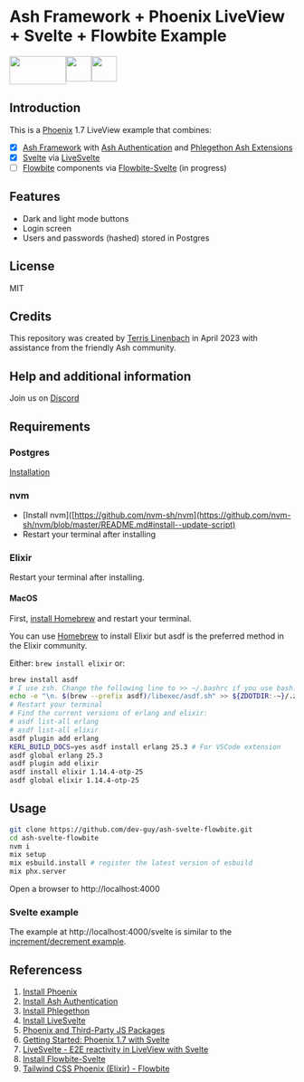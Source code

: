 # Ash Framework + Phoenix LiveView + Svelte + Flowbite Example

<img align="top" src="https://ash-hq.org/images/ash-logo-side.svg" height=50 width=100><nbsp><img  src="https://upload.wikimedia.org/wikipedia/commons/1/1b/Svelte_Logo.svg" height=45 width=45><img src="https://flowbite-svelte.com/images/flowbite-svelte-icon-logo.svg" height=45 width=45>

## Introduction

This is a [Phoenix](https://www.phoenixframework.org/) 1.7 LiveView example that combines:

- [x] [Ash Framework](https://ash-hq.org) with [Ash Authentication](https://github.com/team-alembic/ash_authentication) and [Phlegethon Ash Extensions](https://github.com/frankdugan3/phlegethon) 
- [x] [Svelte](https://svelte.dev) via [LiveSvelte](https://github.com/woutdp/live_svelte)
- [ ] [Flowbite](https://flowbite.com) components via [Flowbite-Svelte](https://flowbite-svelte.com) (in progress)

## Features

- Dark and light mode buttons
- Login screen
- Users and passwords (hashed) stored in Postgres

## License

MIT

## Credits

This repository was created by [Terris Linenbach](https://genserver.social/Terris) in April 2023 with assistance from the friendly Ash community.

## Help and additional information

Join us on [Discord](https://discord.com/invite/D7FNG2q)

## Requirements

### Postgres

[Installation](https://www.postgresql.org/docs/current/tutorial-install.html)

### nvm

- [Install nvm]([https://github.com/nvm-sh/nvm](https://github.com/nvm-sh/nvm/blob/master/README.md#install--update-script)
- Restart your terminal after installing

### Elixir

Restart your terminal after installing.

#### MacOS

First, [install Homebrew](https://docs.brew.sh/Installation) and restart your terminal.

You can use [Homebrew](https://docs.brew.sh) to install Elixir but asdf is the preferred method in the Elixir community.

Either: `brew install elixir` or:

```sh
brew install asdf
# I use zsh. Change the following line to >> ~/.bashrc if you use bash.
echo -e "\n. $(brew --prefix asdf)/libexec/asdf.sh" >> ${ZDOTDIR:-~}/.zshrc
# Restart your terminal
# Find the current versions of erlang and elixir:
# asdf list-all erlang
# asdf list-all elixir
asdf plugin add erlang
KERL_BUILD_DOCS=yes asdf install erlang 25.3 # For VSCode extension
asdf global erlang 25.3
asdf plugin add elixir
asdf install elixir 1.14.4-otp-25
asdf global elixir 1.14.4-otp-25
```

## Usage

```sh
git clone https://github.com/dev-guy/ash-svelte-flowbite.git
cd ash-svelte-flowbite
nvm i
mix setup
mix esbuild.install # register the latest version of esbuild
mix phx.server
```

Open a browser to http://localhost:4000

### Svelte example

The example at http://localhost:4000/svelte is similar to the [increment/decrement example](https://svelte.dev/repl/65fc4b475b884dcba414139848ff02ef?version=3.29.0).

## Referencess

1. [Install Phoenix](https://hexdocs.pm/phoenix/installation.html)
2. [Install Ash Authentication](https://hexdocs.pm/ash_authentication_phoenix/getting-started-with-ash-authentication-phoenix.html)
3. [Install Phlegethon](https://github.com/frankdugan3/phlegethon/blob/main/documentation/tutorials/get-started.md)
4. [Install LiveSvelte](https://github.com/woutdp/live_svelte/blob/master/README.md)
5. [Phoenix and Third-Party JS Packages](https://hexdocs.pm/phoenix/asset_management.html)
6. [Getting Started: Phoenix 1.7 with Svelte](https://medium.com/@alistairisrael/phoenix-1-7-with-svelte-12257d853ed1)
7. [LiveSvelte - E2E reactivity in LiveView with Svelte](https://elixirforum.com/t/livesvelte-e2e-reactivity-in-liveview-with-svelte/54822/4)
8. [Install Flowbite-Svelte](https://medium.com/mkdir-awesome/getting-started-with-flowbite-svelte-37b086ce9db5)
9. [Tailwind CSS Phoenix (Elixir) - Flowbite](https://flowbite.com/docs/getting-started/phoenix/)

